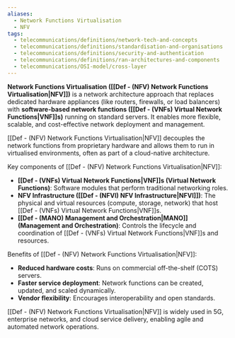 ```yaml
---
aliases:
  - Network Functions Virtualisation
  - NFV
tags:
  - telecommunications/definitions/network-tech-and-concepts
  - telecommunications/definitions/standardisation-and-organisations
  - telecommunications/definitions/security-and-authentication
  - telecommunications/definitions/ran-architectures-and-components
  - telecommunications/OSI-model/cross-layer
---
```


**Network Functions Virtualisation ([[Def - (NFV) Network Functions Virtualisation|NFV]])** is a network architecture approach that replaces dedicated hardware appliances (like routers, firewalls, or load balancers) with **software-based network functions ([[Def - (VNFs) Virtual Network Functions|VNF]]s)** running on standard servers. It enables more flexible, scalable, and cost-effective network deployment and management.

[[Def - (NFV) Network Functions Virtualisation|NFV]] decouples the network functions from proprietary hardware and allows them to run in virtualised environments, often as part of a cloud-native architecture.

Key components of [[Def - (NFV) Network Functions Virtualisation|NFV]]:
- **[[Def - (VNFs) Virtual Network Functions|VNF]]s (Virtual Network Functions)**: Software modules that perform traditional networking roles.
- **NFV Infrastructure ([[Def - (NFVI) NFV Infrastructure|NFVI]])**: The physical and virtual resources (compute, storage, network) that host [[Def - (VNFs) Virtual Network Functions|VNF]]s.
- **[[Def - (MANO) Management and Orchestration|MANO]] (Management and Orchestration)**: Controls the lifecycle and coordination of [[Def - (VNFs) Virtual Network Functions|VNF]]s and resources.

Benefits of [[Def - (NFV) Network Functions Virtualisation|NFV]]:
- **Reduced hardware costs**: Runs on commercial off-the-shelf (COTS) servers.
- **Faster service deployment**: Network functions can be created, updated, and scaled dynamically.
- **Vendor flexibility**: Encourages interoperability and open standards.

[[Def - (NFV) Network Functions Virtualisation|NFV]] is widely used in 5G, enterprise networks, and cloud service delivery, enabling agile and automated network operations.
